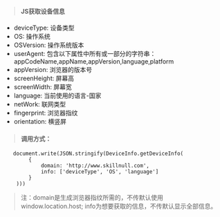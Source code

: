 > #### JS获取设备信息

 - deviceType: 设备类型
 - OS: 操作系统
 - OSVersion: 操作系统版本
 - userAgent: 包含以下属性中所有或一部分的字符串：appCodeName,appName,appVersion,language,platform
 - appVersion: 浏览器的版本号
 - screenHeight: 屏幕高
 - screenWidth: 屏幕宽
 - language: 当前使用的语言-国家
 - netWork: 联网类型
 - fingerprint: 浏览器指纹
 - orientation: 横竖屏

 > #### 调用方式：
 ```
    document.write(JSON.stringify(DeviceInfo.getDeviceInfo(
         {
             domain: 'http://www.skillnull.com',
             info: ['deviceType', 'OS', 'language']
         }
     )))
 ```

 > 注：domain是生成浏览器指纹所需的，不传默认使用window.location.host; info为想要获取的信息，不传默认显示全部信息。
